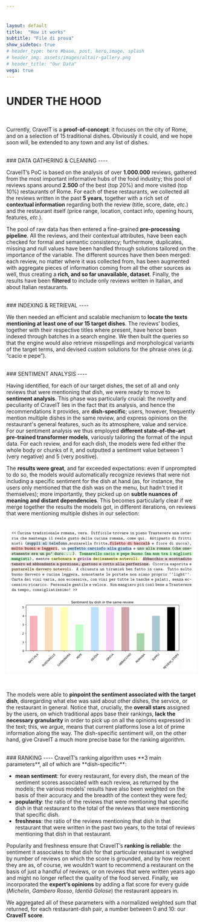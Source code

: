 ```yaml
---


layout: default
title:  "How it works"
subtitle: "File di prova"
show_sidetoc: true
# header_type: hero #base, post, hero,image, splash
# header_img: assets/images/altair-gallery.png
# header_title: "Our Data"
vega: true
---
```



# **UNDER THE HOOD**

<br>

Currently, CraveIT is a **proof-of-concept**: it focuses on the city of Rome, and on a selection of 15 traditional dishes. Obviously it could, and we hope soon will, be extended to any town and any list of dishes.

<br>
### DATA GATHERING & CLEANING
----

CraveIT’s PoC is based on the analysis of over **1.000.000** reviews, gathered from the most important informative hubs of the food industry; this pool of reviews spans around **2.500** of the best (top 20%) and more visited (top 10%) restaurants of Rome. For each of these restaurants, we collected all the reviews written in the past **5 years**, together with a rich set of **contextual information** regarding both the review (title, score, date, <i>etc.</i>) and the restaurant itself (price range, location, contact info, opening hours, features, <i>etc.</i>).

The pool of raw data has then entered a fine-grained **pre-processing pipeline**. All the reviews, and their contextual attributes, have been each checked for formal and semantic consistency; furthermore, duplicates, missing and null values have been handled through solutions tailored on the importance of the variable.
The different sources have then been merged: each review, no matter where it was collected from, has been augmented with aggregate pieces of information coming from all the other sources as well, thus creating a **rich, and so far unavailable, dataset**.
Finally, the results have been **filtered** to include only reviews written in Italian, and about Italian restaurants.

<br>
### INDEXING & RETRIEVAL
----

We then needed an efficient and scalable mechanism to **locate the texts mentioning at least one of our 15 target dishes**. The reviews’ bodies, together with their respective titles where present, have hence been indexed through batches in a search engine. We then built the queries so that the engine would also retrieve misspellings and morphological variants of the target terms, and devised custom solutions for the phrase ones (<i>e.g.</i> “cacio e pepe”). 

<br>
### SENTIMENT ANALYSIS
----

Having identified, for each of our target dishes, the set of all and only reviews that were mentioning that dish, we were ready to move to **sentiment analysis**. This phase was particularly crucial: the novelty and peculiarity of CraveIT lies in the fact that its analysis, and hence the recommendations it provides, are **dish-specific**; users, however, frequently mention multiple dishes in the same review, and express opinions on the restaurant's general features, such as its atmosphere, value and service. For our sentiment analysis we thus employed **different state-of-the-art pre-trained transformer models**, variously tailoring the format of the input data. For each review, and for each dish, the models were fed either the whole body or chunks of it, and outputted a sentiment value between 1 (very negative) and 5 (very positive).

The **results were great**, and far exceeded expectations: even if unprompted to do so, the models would automatically recognize reviews that were not including a specific sentiment for the dish at hand (as, for instance, the users only mentioned that the dish was on the menu, but hadn’t tried it themselves); more importantly, they picked up on **subtle nuances of meaning and distant dependencies**. This becomes particularly clear if we merge together the results the models got, in different iterations, on reviews that were mentioning multiple dishes in our selection:

<br>
<center>
<img  width="800px" style="margin: 0px 0px 0px 0px;" src="assets/images/Under_The_Hood_02.png">
</center>
<br>
<br>

The models were able to **pinpoint the sentiment associated with the target dish**, disregarding what else was said about other dishes, the service, or the restaurant in general. Notice that, crucially, the **overall stars** assigned by the users, on which traditional apps base their rankings, **lack the necessary granularity** in order to pick up on all the opinions expressed in the text; this, we argue, means that current platforms lose a lot of prime information along the way. The dish-specific sentiment will, on the other hand, give CraveIT a much more precise base for the ranking algorithm.

<br>
### RANKING
----
CraveIT’s ranking algorithm uses **3 main parameters**, all of which are **dish-specific**:

- **mean sentiment**: for every restaurant, for every dish, the mean of the sentiment scores associated with each review, as returned by the models; the various models' results have also been weighted on the basis of their accuracy and the breadth of the context they were fed;
- **popularity**: the ratio of the reviews that were mentioning that specific dish in that restaurant to the total of the reviews that were mentioning that specific dish.
- **freshness**: the ratio of the reviews mentioning that dish in that restaurant that were written in the past two years, to the total of reviews mentioning that dish in that restaurant.

Popularity and freshness ensure that CraveIT’s **ranking is reliable**: the sentiment it associates to that dish for that particular restaurant is weighed by number of reviews on which the score is grounded, and by how recent they are as, of course, we wouldn’t want to recommend a restaurant on the basis of just a handful of reviews, or on reviews that were written years ago and might no longer reflect the quality of the food served. Finally, we incorporated the **expert’s opinions** by adding a flat score for every guide (<i>Michelin</i>, <i>Gambero Rosso</i>, <i>Identià Golose</i>) the restaurant appears in. 

We aggregated all of these parameters with a normalized weighted sum that returned, for each restaurant-dish pair, a number between 0 and 10: our **CraveIT score**.

<br>